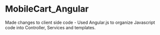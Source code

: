 # MobileCart_Angular

Made changes to client side code - Used Angular.js to organize Javascript code into Controller, Services and templates.
